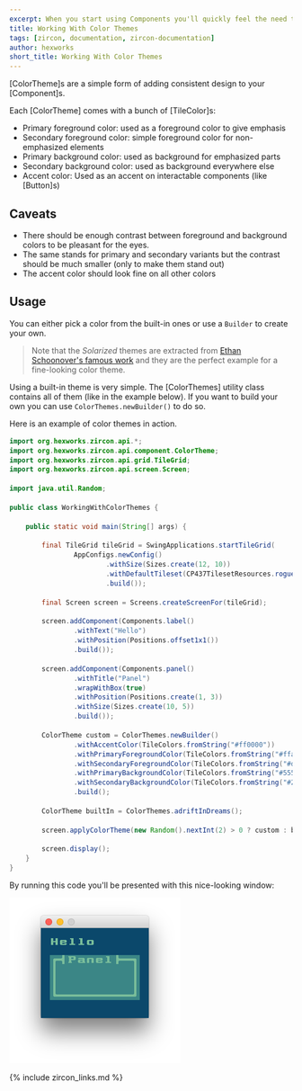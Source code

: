 ```yaml
---
excerpt: When you start using Components you'll quickly feel the need to have some uniform way for coloring your Components. Color Themes are the solution for this problem.
title: Working With Color Themes
tags: [zircon, documentation, zircon-documentation]
author: hexworks
short_title: Working With Color Themes
---
```


[ColorTheme]s are a simple form of adding consistent design to your [Component]s.

Each [ColorTheme] comes with a bunch of [TileColor]s:

- Primary foreground color: used as a foreground color to give emphasis
- Secondary foreground color: simple foreground color for non-emphasized elements
- Primary background color: used as background for emphasized parts
- Secondary background color: used as background everywhere else
- Accent color: Used as an accent on interactable components (like [Button]s)

## Caveats

- There should be enough contrast between foreground and background colors to be pleasant for the eyes.
- The same stands for primary and secondary variants but the contrast should be much smaller (only to make them stand out)
- The accent color should look fine on all other colors

## Usage

You can either pick a color from the built-in ones or use a `Builder` to create your own. 

> Note that the *Solarized* themes are extracted from [Ethan Schoonover's famous work](http://ethanschoonover.com/solarized)
 and they are the perfect example for a fine-looking color theme.
 
Using a built-in theme is very simple. The [ColorThemes] utility class contains all of them (like in the
example below). If you want to build your own you can use `ColorThemes.newBuilder()` to do so.

Here is an example of color themes in action.

```java
import org.hexworks.zircon.api.*;
import org.hexworks.zircon.api.component.ColorTheme;
import org.hexworks.zircon.api.grid.TileGrid;
import org.hexworks.zircon.api.screen.Screen;

import java.util.Random;

public class WorkingWithColorThemes {

    public static void main(String[] args) {

        final TileGrid tileGrid = SwingApplications.startTileGrid(
                AppConfigs.newConfig()
                        .withSize(Sizes.create(12, 10))
                        .withDefaultTileset(CP437TilesetResources.rogueYun16x16())
                        .build());

        final Screen screen = Screens.createScreenFor(tileGrid);

        screen.addComponent(Components.label()
                .withText("Hello")
                .withPosition(Positions.offset1x1())
                .build());

        screen.addComponent(Components.panel()
                .withTitle("Panel")
                .wrapWithBox(true)
                .withPosition(Positions.create(1, 3))
                .withSize(Sizes.create(10, 5))
                .build());

        ColorTheme custom = ColorThemes.newBuilder()
                .withAccentColor(TileColors.fromString("#ff0000"))
                .withPrimaryForegroundColor(TileColors.fromString("#ffaaff"))
                .withSecondaryForegroundColor(TileColors.fromString("#dd88dd"))
                .withPrimaryBackgroundColor(TileColors.fromString("#555555"))
                .withSecondaryBackgroundColor(TileColors.fromString("#222222"))
                .build();

        ColorTheme builtIn = ColorThemes.adriftInDreams();

        screen.applyColorTheme(new Random().nextInt(2) > 0 ? custom : builtIn);

        screen.display();
    }
}

```

By running this code you'll be presented with this nice-looking window:

![Working With Color Themes](/assets/img/working-with-color-themes.png)

{% include zircon_links.md %}
